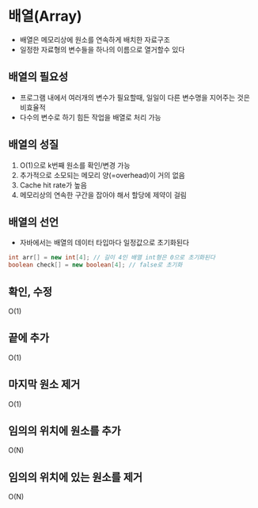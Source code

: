 # 배열(Array)

- 배열은 메모리상에 원소를 연속하게 배치한 자료구조
- 일정한 자료형의 변수들을 하나의 이름으로 열거할수 있다

## 배열의 필요성

- 프로그램 내에서 여러개의 변수가 필요할때, 일일이 다른 변수명을 지어주는 것은 비효율적
- 다수의 변수로 하기 힘든 작업을 배열로 처리 가능

## 배열의 성질

1. O(1)으로 k번째 원소를 확인/변경 가능
2. 추가적으로 소모되는 메모리 양(=overhead)이 거의 없음
3. Cache hit rate가 높음
4. 메모리상의 연속한 구간을 잡아야 해서 할당에 제약이 걸림

## 배열의 선언

- 자바에서는 배열의 데이터 타입마다 일정값으로 초기화된다

```java
int arr[] = new int[4]; // 길이 4인 배열 int형은 0으로 초기화된다
boolean check[] = new boolean[4]; // false로 초기화
```

## 확인, 수정

O(1)

## 끝에 추가

O(1)

## 마지막 원소 제거

O(1)

## 임의의 위치에 원소를 추가

O(N)

## 임의의 위치에 있는 원소를 제거

O(N)
